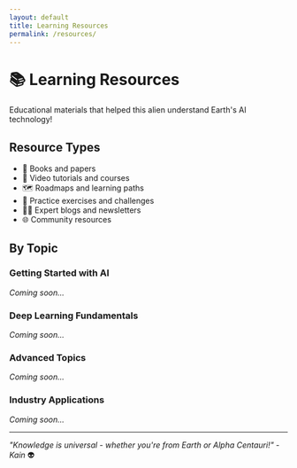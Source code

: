 ```yaml
---
layout: default
title: Learning Resources
permalink: /resources/
---
```


# 📚 Learning Resources

Educational materials that helped this alien understand Earth's AI technology!

## Resource Types

- 📖 Books and papers
- 🎥 Video tutorials and courses
- 🗺️ Roadmaps and learning paths
- 🎯 Practice exercises and challenges
- 🧑‍🏫 Expert blogs and newsletters
- 🌐 Community resources

## By Topic

### Getting Started with AI
*Coming soon...*

### Deep Learning Fundamentals
*Coming soon...*

### Advanced Topics
*Coming soon...*

### Industry Applications
*Coming soon...*

---
*"Knowledge is universal - whether you're from Earth or Alpha Centauri!" - Kain* 👽